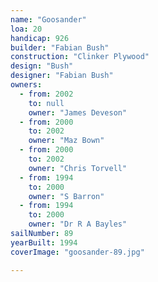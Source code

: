 ```yaml
---
name: "Goosander"
loa: 20
handicap: 926
builder: "Fabian Bush"
construction: "Clinker Plywood"
design: "Bush"
designer: "Fabian Bush"
owners:
  - from: 2002
    to: null
    owner: "James Deveson"
  - from: 2000
    to: 2002
    owner: "Maz Bown"
  - from: 2000
    to: 2002
    owner: "Chris Torvell"
  - from: 1994
    to: 2000
    owner: "S Barron"
  - from: 1994
    to: 2000
    owner: "Dr R A Bayles"
sailNumber: 89
yearBuilt: 1994
coverImage: "goosander-89.jpg"

---
```

